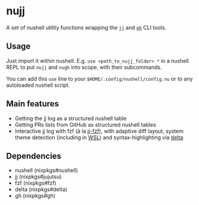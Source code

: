 # nujj

A set of nushell utility functions wrapping the [`jj`](https://github.com/jj-vcs/jj) and [`gh`](https://github.com/cli/cli) CLI tools.

## Usage

Just import it within nushell.
E.g. `use <path_to_nujj_folder> *` in a nushell REPL to put `nujj` and `nugh` into scope, with their subcommands.

You can add this `use` line to your `$HOME/.config/nushell/config.nu`
or to any autoloaded nushell script.

## Main features

- Getting the jj log as a structured nushell table
- Getting PRs lists from GitHub as structured nushell tables
- Interactive jj log with fzf (à la [jj-fzf](https://github.com/tim-janik/jj-fzf)),
  with adaptive diff layout, system theme detection (including in [WSL](https://learn.microsoft.com/en-us/windows/wsl/)) and syntax-highlighting via [delta](https://github.com/dandavison/delta)

## Dependencies

- nushell (nixpkgs#nushell)
- jj (nixpkgs#jujutsu)
- fzf (nixpkgs#fzf)
- delta (nixpkgs#delta)
- gh (nixpkgs#gh)

